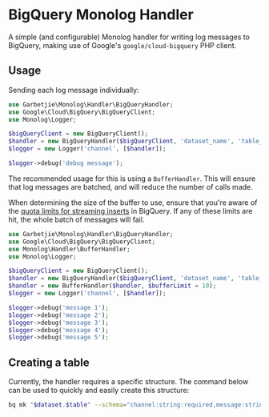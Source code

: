 # BigQuery Monolog Handler

A simple (and configurable) Monolog handler for writing log messages to BigQuery,
making use of Google's `google/cloud-bigquery` PHP client.


## Usage

Sending each log message individually:

```php
use Garbetjie\Monolog\Handler\BigQueryHandler;
use Google\Cloud\BigQuery\BigQueryClient;
use Monolog\Logger;

$bigQueryClient = new BigQueryClient();
$handler = new BigQueryHandler($bigQueryClient, 'dataset_name', 'table_name', $level = Logger::DEBUG, $bubble = true);
$logger = new Logger('channel', [$handler]);

$logger->debug('debug message');
```

The recommended usage for this is using a `BufferHandler`. This will ensure that log messages are batched,
and will reduce the number of calls made.

When determining the size of the buffer to use, ensure that you're aware of the [quota limits for streaming inserts](https://cloud.google.com/bigquery/quotas#streaming_inserts)
in BigQuery. If any of these limits are hit, the whole batch of messages will fail.

```php
use Garbetjie\Monolog\Handler\BigQueryHandler;
use Google\Cloud\BigQuery\BigQueryClient;
use Monolog\Handler\BufferHandler;
use Monolog\Logger;

$bigQueryClient = new BigQueryClient();
$handler = new BigQueryHandler($bigQueryClient, 'dataset_name', 'table_name', $level = Logger::DEBUG, $bubble = true);
$handler = new BufferHandler($handler, $bufferLimit = 10);
$logger = new Logger('channel', [$handler]);

$logger->debug('message 1');
$logger->debug('message 2');
$logger->debug('message 3');
$logger->debug('message 4');
$logger->debug('message 5');
```


## Creating a table

Currently, the handler requires a specific structure. The command below can be used to quickly and easily create this structure:

```bash
bq mk "$dataset.$table" --schema="channel:string:required,message:string,level:integer,level_name:string,context:string,extra:string,logged_at:timestamp" --time_partitioning_field="logged_at"
```